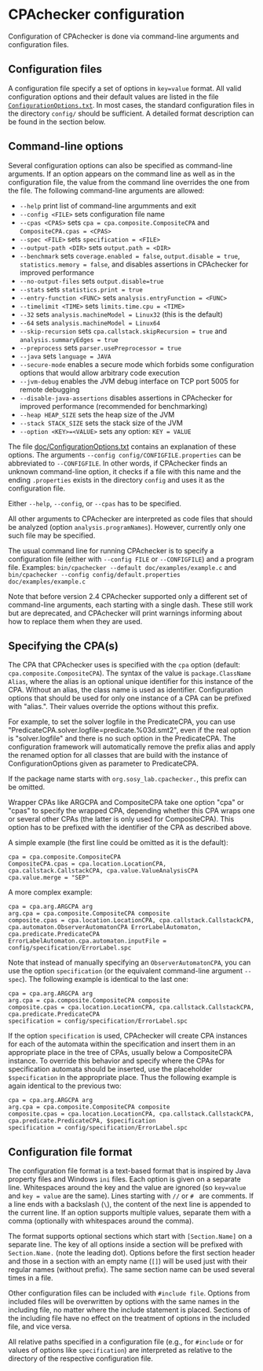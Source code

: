 <!--
This file is part of CPAchecker,
a tool for configurable software verification:
https://cpachecker.sosy-lab.org

SPDX-FileCopyrightText: 2007-2020 Dirk Beyer <https://www.sosy-lab.org>

SPDX-License-Identifier: Apache-2.0
-->

CPAchecker configuration
========================

Configuration of CPAchecker is done via command-line arguments and
configuration files.

Configuration files
-------------------
A configuration file specify a set of options in `key=value` format.
All valid configuration options and their default values
are listed in the file [`ConfigurationOptions.txt`](ConfigurationOptions.txt).
In most cases, the standard configuration files
in the directory `config/` should be sufficient.
A detailed format description can be found in the section below.


Command-line options
--------------------
Several configuration options can also be specified as command-line arguments.
If an option appears on the command line as well as in the configuration file,
the value from the command line overrides the one from the file.
The following command-line arguments are allowed:

 - `--help`			print list of command-line argumments and exit
 - `--config <FILE>`		sets configuration file name
 - `--cpas <CPAS>`		sets `cpa = cpa.composite.CompositeCPA` and `CompositeCPA.cpas = <CPAS>`
 - `--spec <FILE>`		sets `specification = <FILE>`
 - `--output-path <DIR>`	sets `output.path = <DIR>`
 - `--benchmark`		sets `coverage.enabled = false`, `output.disable = true`, `statistics.memory = false`, and disables assertions in CPAchecker for improved performance
 - `--no-output-files`		sets `output.disable=true`
 - `--stats`			sets `statistics.print = true`
 - `--entry-function <FUNC>`	sets `analysis.entryFunction = <FUNC>`
 - `--timelimit <TIME>`		sets `limits.time.cpu = <TIME>`
 - `--32`			sets `analysis.machineModel = Linux32` (this is the default)
 - `--64`			sets `analysis.machineModel = Linux64`
 - `--skip-recursion`		sets `cpa.callstack.skipRecursion = true` and `analysis.summaryEdges = true`
 - `--preprocess`		sets `parser.usePreprocessor = true`
 - `--java`  			sets `language = JAVA`
 - `--secure-mode`		enables a secure mode which forbids some configuration options that would allow arbitrary code execution
 - `--jvm-debug` 		enables the JVM debug interface on TCP port 5005 for remote debugging
 - `--disable-java-assertions`	disables assertions in CPAchecker for improved performance (recommended for benchmarking)
 - `--heap HEAP_SIZE`		sets the heap size of the JVM
 - `--stack STACK_SIZE`		sets the stack size of the JVM
 - `--option <KEY>=<VALUE>`	sets any option: `KEY = VALUE`

The file [doc/ConfigurationOptions.txt](ConfigurationOptions.txt) contains an explanation
of these options.
The arguments `--config config/CONFIGFILE.properties` can be
abbreviated to `--CONFIGFILE`. In other words, if CPAchecker finds an
unknown command-line option, it checks if a file with this name
and the ending `.properties` exists in the directory `config`
and uses it as the configuration file.

Either `--help`, `--config`, or `--cpas` has to be specified.

All other arguments to CPAchecker are interpreted as code files that should be
analyzed (option `analysis.programNames`). However, currently only one such file may
be specified.

The usual command line for running CPAchecker is to specify a configuration file
(either with `--config FILE` or `--CONFIGFILE`) and a program file. Examples:
`bin/cpachecker --default doc/examples/example.c` and
`bin/cpachecker --config config/default.properties doc/examples/example.c`

Note that before version 2.4 CPAchecker supported only
a different set of command-line arguments, each starting with a single dash.
These still work but are deprecated, and CPAchecker will print warnings
informing about how to replace them when they are used.


Specifying the CPA(s)
---------------------
The CPA that CPAchecker uses is specified with the `cpa` option (default:
`cpa.composite.CompositeCPA`). The syntax of the value is `package.ClassName Alias`,
where the alias is an optional unique identifier for this instance of the
CPA. Without an alias, the class name is used as identifier. Configuration
options that should be used for only one instance of a CPA can be prefixed
with "alias.". Their values override the options without this prefix.

For example, to set the solver logfile in the PredicateCPA, you can use
"PredicateCPA.solver.logfile=predicate.%03d.smt2", even if the real option is
"solver.logfile" and there is no such option in the PredicateCPA.
The configuration framework will automatically remove the prefix alias and
apply the renamed option for all classes that are build with the instance of
ConfigurationOptions given as parameter to PredicateCPA.

If the package name starts with `org.sosy_lab.cpachecker.`, this prefix can be
omitted.

Wrapper CPAs like ARGCPA and CompositeCPA take one option "cpa" or "cpas"
to specify the wrapped CPA, depending whether this CPA wraps one or
several other CPAs (the latter is only used for CompositeCPA). This option
has to be prefixed with the identifier of the CPA as described above.

A simple example (the first line could be omitted as it is the default):

```
cpa = cpa.composite.CompositeCPA
CompositeCPA.cpas = cpa.location.LocationCPA, cpa.callstack.CallstackCPA, cpa.value.ValueAnalysisCPA
cpa.value.merge = "SEP"
```

A more complex example:

```
cpa = cpa.arg.ARGCPA arg
arg.cpa = cpa.composite.CompositeCPA composite
composite.cpas = cpa.location.LocationCPA, cpa.callstack.CallstackCPA, cpa.automaton.ObserverAutomatonCPA ErrorLabelAutomaton, cpa.predicate.PredicateCPA
ErrorLabelAutomaton.cpa.automaton.inputFile = config/specification/ErrorLabel.spc
```

Note that instead of manually specifying an `ObserverAutomatonCPA`, you can
use the option `specification` (or the equivalent command-line argument `--spec`).
The following example is identical to the last one:

```
cpa = cpa.arg.ARGCPA arg
arg.cpa = cpa.composite.CompositeCPA composite
composite.cpas = cpa.location.LocationCPA, cpa.callstack.CallstackCPA, cpa.predicate.PredicateCPA
specification = config/specification/ErrorLabel.spc
```

If the option `specification` is used, CPAchecker will create CPA instances
for each of the automata within the specification
and insert them in an appropriate place in the tree of CPAs,
usually below a CompositeCPA instance.
To override this behavior
and specify where the CPAs for specification automata should be inserted,
use the placeholder `$specification` in the appropriate place.
Thus the following example is again identical to the previous two:

```
cpa = cpa.arg.ARGCPA arg
arg.cpa = cpa.composite.CompositeCPA composite
composite.cpas = cpa.location.LocationCPA, cpa.callstack.CallstackCPA, cpa.predicate.PredicateCPA, $specification
specification = config/specification/ErrorLabel.spc
```

Configuration file format
-------------------------

The configuration file format is a text-based format
that is inspired by Java property files and Windows `ini` files.
Each option is given on a separate line.
Whitespaces around the key and the value are ignored
(so `key=value` and ` key = value ` are the same).
Lines starting with `//` or `# ` are comments.
If a line ends with a backslash (`\`),
the content of the next line is appended to the current line.
If an option supports multiple values, separate them with a comma
(optionally with whitespaces around the comma).

The format supports optional sections
which start with `[Section.Name]` on a separate line.
The key of all options inside a section will be prefixed
with `Section.Name.` (note the leading dot).
Options before the first section header
and those in a section with an empty name (`[]`)
will be used just with their regular names (without prefix).
The same section name can be used several times in a file.

Other configuration files can be included with `#include file`.
Options from included files will be overwritten by options
with the same names in the including file,
no matter where the include statement is placed.
Sections of the including file have no effect on the treatment
of options in the included file, and vice versa.

All relative paths specified in a configuration file
(e.g., for `#include` or for values of options like `specification`)
are interpreted as relative to the directory of the respective configuration file.
